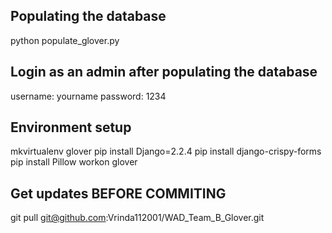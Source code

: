 ## Populating the database
python populate_glover.py

## Login as an admin after populating the database
username: yourname
password: 1234

## Environment setup
mkvirtualenv glover
pip install Django=2.2.4
pip install django-crispy-forms
pip install Pillow
workon glover

## Get updates BEFORE COMMITING
git pull git@github.com:Vrinda112001/WAD_Team_B_Glover.git
